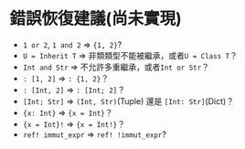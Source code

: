 # 錯誤恢復建議(尚未實現)

*  `1 or 2`, `1 and 2` => `{1, 2}`?
* `U = Inherit T` => 非類類型不能被繼承，或者`U = Class T`？
* `Int and Str` => 不允許多重繼承，或者`Int or Str`？
* `: [1, 2]` => `: {1, 2}`？
* `: [Int, 2]` => `: [Int; 2]`？
* `[Int; Str]` => `(Int, Str)`(Tuple) 還是 `[Int: Str]`(Dict)？
* `{x: Int}` => `{x = Int}`？
* `{x = Int}!` => `{x = Int!}`？
* `ref! immut_expr` => `ref! !immut_expr`?
